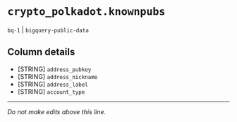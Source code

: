 # `crypto_polkadot.knownpubs`
`bq-1` | `bigquery-public-data`

## Column details
* [STRING]    `address_pubkey`
* [STRING]    `address_nickname`
* [STRING]    `address_label`
* [STRING]    `account_type`

-------------------------------------------------------------------------------
*Do not make edits above this line.*
